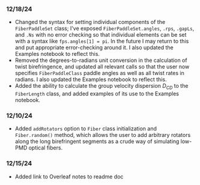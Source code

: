 ### 12/18/24

*  Changed the syntax for setting individual components of the ``FiberPaddleSet`` class; I've exposed ``FiberPaddleSet.angles``, ``.rps``, ``.gapLs``, and ``.Ns`` with no error checking so that individual elements can be set with a syntax like ``fps.angles[1] = pi``. In the future I may return to this and put appropriate error-checking around it. I also updated the Examples notebook to reflect this.
*  Removed the degrees-to-radians unit conversion in the calculation of twist birefringence, and updated all relevant calls so that the user now specifies ``FiberPaddleClass`` paddle angles as well as all twist rates in radians. I also updated the Examples notebook to reflect this.
*  Added the ability to calculate the group velocity dispersion $D_{CD}$ to the ``FiberLength`` class, and added examples of its use to the Examples notebook.

### 12/10/24

*  Added ``addRotators`` option to ``Fiber`` class initialization and ``Fiber.random()`` method, which allows the user to add arbitrary rotators along the long birefringent segments as a crude way of simulating low-PMD optical fibers.

### 12/15/24

*  Added link to Overleaf notes to readme doc
